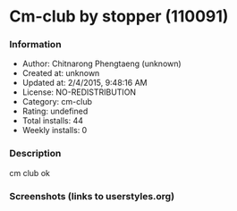 # Cm-club by stopper (110091)

### Information
- Author: Chitnarong Phengtaeng (unknown)
- Created at: unknown
- Updated at: 2/4/2015, 9:48:16 AM
- License: NO-REDISTRIBUTION
- Category: cm-club
- Rating: undefined
- Total installs: 44
- Weekly installs: 0


### Description
cm club ok


### Screenshots (links to userstyles.org)



